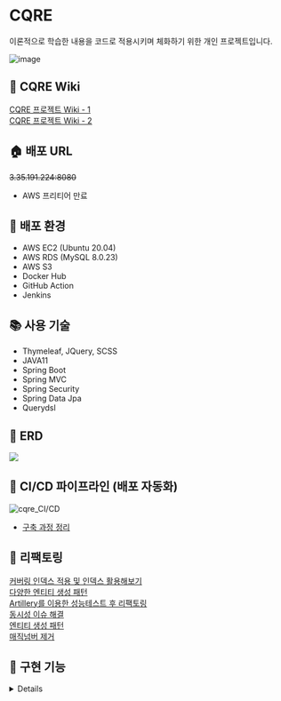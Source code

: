 # CQRE  
이론적으로 학습한 내용을 코드로 적용시키며 체화하기 위한 개인 프로젝트입니다.
<br>

![image](https://user-images.githubusercontent.com/57134526/136526132-d32b946d-9092-412d-881f-7aa54e643f04.png)

## 📂 CQRE Wiki
[CQRE 프로젝트 Wiki - 1](https://languid-visage-6fe.notion.site/CQRE-Wiki-1-d0748dea60e84379869f7c2404a427c6)<br>
[CQRE 프로젝트 Wiki - 2](https://languid-visage-6fe.notion.site/CQRE-Wiki-2-2996c9ddea484275b89d0d0b14022774)

## 🏠 배포 URL
~~3.35.191.224:8080~~
- AWS 프리티어 만료

## 🔧 배포 환경
- AWS EC2 (Ubuntu 20.04)
- AWS RDS (MySQL 8.0.23)
- AWS S3
- Docker Hub
- GitHub Action
- Jenkins

## 📚 사용 기술
- Thymeleaf, JQuery, SCSS
- JAVA11<br>
- Spring Boot<br>
- Spring MVC<br>
- Spring Security<br>
- Spring Data Jpa<br>
- Querydsl<br>

## 🔱 ERD
<img src="https://user-images.githubusercontent.com/57134526/119619566-19343100-be3f-11eb-89a6-1d10aab5933b.png"></img>

## 🔁 CI/CD 파이프라인 (배포 자동화)
![cqre_CI/CD](https://user-images.githubusercontent.com/57134526/136551080-3baef7b4-96ba-47a4-a266-45156d18c168.png)<br>
- [구축 과정 정리](https://languid-visage-6fe.notion.site/CQRE-Wiki-2-2996c9ddea484275b89d0d0b14022774)

## 🔨 리팩토링
<a href="https://languid-visage-6fe.notion.site/f6b523b482934eed806aee0652b3f44b"> 커버링 인덱스 적용 및 인덱스 활용해보기 </a><br>
<a href="https://languid-visage-6fe.notion.site/92d95823cfa04b0794ad80f7bc864ecc"> 다양한 엔티티 생성 패턴 </a><br>
<a href="https://languid-visage-6fe.notion.site/d83088a2380e42f49da34ffb126685d6"> Artillery를 이용한 성능테스트 후 리팩토링  </a> <br>
<a href="https://languid-visage-6fe.notion.site/d7160101483d48c29106db7106957a4d"> 동시성 이슈 해결 </a><br>
<a href="https://languid-visage-6fe.notion.site/92d95823cfa04b0794ad80f7bc864ecc"> 엔티티 생성 패턴 </a><br>
<a href="https://languid-visage-6fe.notion.site/f6b523b482934eed806aee0652b3f44b"> 매직넘버 제거 </a><br>

## 🔎 구현 기능
<details>

- **인증, 회원 관련**
  - 이메일인증(SMTP)를 통한 회원가입
  - 로그인, 로그아웃, OAuth2 로그인(카카오, 네이버, 구글, 페이스북)
  - ID찾기, 비밀번호찾기, 회원정보 수정
  - 나의 글, 댓글, 주문목록, 주문취소 목록, 장바구니 목록, 쿠폰 조회 (나의 정보 페이지)
- **인가(Admin 권한)**
  - 공지사항 글쓰기
  - 쿠폰 생성, 회원에게 쿠폰 발급
- **게시판**
  - 글 CRUD
  - 비동기 댓글, 대댓글 CRUD
  - 비동기 글 좋아요 버튼
  - 조회수, 추천수에 따른 정렬
  - 글 검색
- **갤러리**
  - AWS S3를 이용한 이미지 업로드, 다운로드, 조회, 삭제
- **쇼핑몰**
  - 카테고리별 상품 조회
  - 상품 CRUD
  - 상품 주문, 주문취소, 재 주문, 장바구니
  - 쿠폰 적용한 주문
  </details>
  
